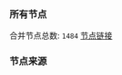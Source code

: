 ### 所有节点
合并节点总数: `1484`
[节点链接](https://raw.githubusercontent.com/rzhy1/11/master/sub/sub_merge_base64.txt)

### 节点来源